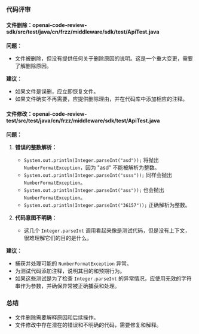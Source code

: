 ### 代码评审

#### 文件删除：openai-code-review-sdk/src/test/java/cn/frzz/middleware/sdk/test/ApiTest.java

**问题：**
- 文件被删除，但没有提供任何关于删除原因的说明。这是一个重大变更，需要了解删除原因。

**建议：**
- 如果文件是误删，应立即恢复文件。
- 如果文件确实不再需要，应提供删除理由，并在代码库中添加相应的注释。

#### 文件修改：openai-code-review-test/src/test/java/cn/frzz/middleware/sdk/test/ApiTest.java

**问题：**
1. **错误的整数解析：**
   - `System.out.println(Integer.parseInt("asd"));` 将抛出 `NumberFormatException`，因为 "asd" 不能被解析为整数。
   - `System.out.println(Integer.parseInt("ssss"));` 同样会抛出 `NumberFormatException`。
   - `System.out.println(Integer.parseInt("ass"));` 也会抛出 `NumberFormatException`。
   - `System.out.println(Integer.parseInt("36157"));` 正确解析为整数。

2. **代码意图不明确：**
   - 这几个 `Integer.parseInt` 调用看起来像是测试代码，但是没有上下文，很难理解它们的目的是什么。

**建议：**
- 捕获并处理可能的 `NumberFormatException` 异常。
- 为测试代码添加注释，说明其目的和预期行为。
- 如果这些测试是为了检查 `Integer.parseInt` 的异常情况，应使用无效的字符串作为参数，并确保异常被正确捕获和处理。

### 总结

- 文件删除需要解释原因和后续操作。
- 文件修改中存在潜在的错误和不明确的代码，需要修复和解释。
